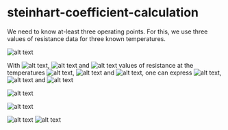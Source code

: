 # steinhart-coefficient-calculation
We need to know at-least three operating points. For this, we use three values of resistance data for three known temperatures. 

![alt text](https://wikimedia.org/api/rest_v1/media/math/render/svg/463f28e39fdc7f72d3acc9c8dd757d974c93ea4a)

With ![alt text](https://wikimedia.org/api/rest_v1/media/math/render/svg/c1d63c96f59d98589d923c4f0b04222feaa7283e), ![alt text](https://wikimedia.org/api/rest_v1/media/math/render/svg/35f571121c264178676d1df8ab899f238a39bc2c) and ![alt text](https://wikimedia.org/api/rest_v1/media/math/render/svg/a3b0bb30b2846df2cd6cbedc7a796388e339d0fc) values of resistance at the temperatures ![alt text](https://wikimedia.org/api/rest_v1/media/math/render/svg/2f304724948a3ef606c4a92459e22b87a954d993), ![alt text](https://wikimedia.org/api/rest_v1/media/math/render/svg/d1ba5f12fbb0ff766aec6e22148b429373608555) and ![alt text](https://wikimedia.org/api/rest_v1/media/math/render/svg/ac0936b6ba76bf0d900bb7315c99f64c5376f5ed), one can express ![alt text](https://wikimedia.org/api/rest_v1/media/math/render/svg/7daff47fa58cdfd29dc333def748ff5fa4c923e3), ![alt text](https://wikimedia.org/api/rest_v1/media/math/render/svg/47136aad860d145f75f3eed3022df827cee94d7a) and ![alt text](https://wikimedia.org/api/rest_v1/media/math/render/svg/4fc55753007cd3c18576f7933f6f089196732029)

![alt text](https://wikimedia.org/api/rest_v1/media/math/render/svg/31ad401c0501eaae9c32e6f0b92b4cae3d57bed9)



![alt text](https://i.imgur.com/FwwOi1a.gif)

![alt text](https://i.imgur.com/duIEW0k.png)
![alt text](https://i.imgur.com/FH2UnbW.png)
